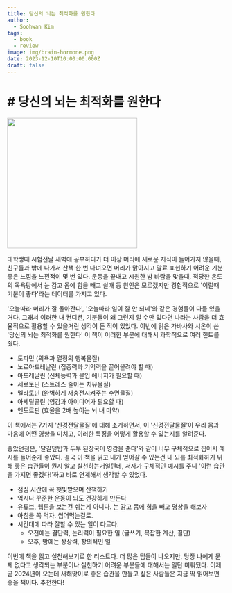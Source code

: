 ```yaml
---
title: 당신의 뇌는 최적화를 원한다
author:
  - Soohwan Kim
tags:
  - book
  - review
image: img/brain-hormone.png
date: 2023-12-10T10:00:00.000Z
draft: false
---
```


# \# 당신의 뇌는 최적화를 원한다
  
<img src="https://img1.daumcdn.net/thumb/R1280x0/?fname=http://t1.daumcdn.net/brunch/service/user/2h9I/image/1AZWCB5hx7M5T6I4QK70FF3yqDM.jpg" width=300>

대학생때 시험전날 새벽에 공부하다가 더 이상 머리에 새로운 지식이 들어가지 않을때, 친구들과 밖에 나가서 산책 한 번 다녀오면 머리가 맑아지고 말료 표현하기 어려운 기분좋은 느낌을 느낀적이 몇 번 있다. 운동을 끝내고 시원한 밤 바람을 맞을때, 적당한 온도의 목욕탕에서 눈 감고 몸에 힘을 빼고 쉴때 등 원인은 모르겠지만 경험적으로 '이럴때 기분이 좋다'라는 데이터를 가지고 있다.  
  
'오늘따라 머리가 잘 돌아간다', '오늘따라 일이 잘 안 되네'와 같은 경험들이 다들 있을거다. 그래서 이러한 내 컨디션, 기분들이 왜 그런지 알 수만 있다면 나라는 사람을 더 효율적으로 활용할 수 있을거란 생각이 든 적이 있었다. 이번에 읽은 가바사와 시온이 쓴 '당신의 뇌는 최적화를 원한다' 이 책이 이러한 부분에 대해서 과학적으로 여러 힌트를 줬다.  
  
- 도파민 (의욕과 열정의 행복물질)
- 노르아드레날린 (집중력과 기억력을 끌어올려야 할 때)
- 아드레날린 (신체능력과 몰입 에너지가 필요할 때)
- 세로토닌 (스트레스 줄이는 치유물질)
- 멜라토닌 (완벽하게 재충전시켜주는 수면물질)
- 아세틸콜린 (영감과 아이디어가 필요할 때)
- 엔도르핀 (효율을 2배 높이는 뇌 내 마약)

이 책에서는 7가지 '신경전달물질'에 대해 소개하면서, 이 '신경전달물질'이 우리 몸과 마음에 어떤 영향을 미치고, 이러한 특징을 어떻게 활용할 수 있는지를 알려준다.  
  
좋았던점은, '달걀덮밥과 두부 된장국이 영감을 준다'와 같이 너무 구체적으로 찝어서 예시를 들어준게 좋았다. 결국 이 책을 읽고 내가 얻어갈 수 있는건 내 뇌를 최적화하기 위해 좋은 습관들이 뭔지 알고 실천하는거일텐데, 저자가 구체적인 예시를 주니 '이런 습관을 가지면 좋겠다!'하고 바로 연계해서 생각할 수 있었다.  
  
- 점심 시간에 꼭 햇빛받으며 산책하기
- 역시나 꾸준한 운동이 뇌도 건강하게 만든다
- 유튜브, 웹툰을 보는건 쉬는게 아니다. 눈 감고 몸에 힘을 빼고 명상을 해보자
- 아침을 꼭 먹자. 씹어먹는걸로.
- 시간대에 따라 잘할 수 있는 일이 다르다. 
  - 오전에는 결단력, 논리력이 필요한 일 (글쓰기, 복잡한 계산, 결단)
  - 오후, 밤에는 상상력, 창의적인 일
  
이번에 책을 읽고 실천해보기로 한 리스트다. 더 많은 팁들이 나오지만, 당장 나에게 문제 없다고 생각되는 부분이나 실천하기 어려운 부분들에 대해서는 일단 미뤄뒀다. 이제 곧 2024년이 오는데 새해맞이로 좋은 습관을 만들고 싶은 사람들은 지금 딱 읽어보면 좋을 책이다. 추천한다!
  